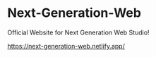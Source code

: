 # Next-Generation-Web

Official Website for Next Generation Web Studio!

https://next-generation-web.netlify.app/
